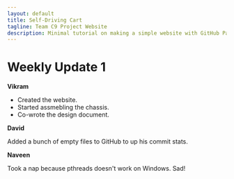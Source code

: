 ```yaml
---
layout: default
title: Self-Driving Cart
tagline: Team C9 Project Website
description: Minimal tutorial on making a simple website with GitHub Pages
---
```


# Weekly Update 1

**Vikram**

+ Created the website.
+ Started assmebling the chassis.
+ Co-wrote the design document.

**David**

Added a bunch of empty files to GitHub to up his commit stats.

**Naveen**

Took a nap because pthreads doesn't work on Windows. Sad!
